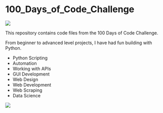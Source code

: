 # 100_Days_of_Code_Challenge
<img src='https://media.geeksforgeeks.org/wp-content/cdn-uploads/20201216211829/100-Days-of-Code-%E2%80%93-A-Complete-Guide-For-Beginners-and-Experienced.jpg'>

This repository contains code files from the 100 Days of Code Challenge.

From beginner to advanced level projects, I have had fun building with Python.
<ul>
  <li> Python Scripting </li>
  <li> Automation </>
  <li> Working with APIs </>
  <li> GUI Development </li>
  <li> Web Design </li>
  <li> Web Development </li>
  <li> Web Scraping </li>
  <li> Data Science </li>
</ul>


<img src='https://assets-global.website-files.com/6080d45b6168d4415fe5cbd7/60884c8981cb68df3afd8bc9_1589514797-essential-guide-to-the-100-days-of-code-challenge.png'>
